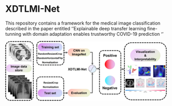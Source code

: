 # XDTLMI-Net
This repository contains a framework for the medical image classification described in the paper entitled ‘’Explainable deep transfer learning fine-tunning with domain adaptation enables trustworthy COVID-19 prediction ‘’

![image](https://github.com/BingqiangZhao/XDTLMI-Net/blob/main/img/XDTLMI-Net.jpg)

